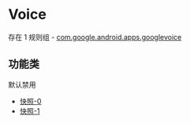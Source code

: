 # Voice

存在 1 规则组 - [com.google.android.apps.googlevoice](/src/apps/com.google.android.apps.googlevoice.ts)

## 功能类

默认禁用

- [快照-0](https://i.gkd.li/import/13314255)
- [快照-1](https://i.gkd.li/import/13437190)
